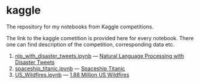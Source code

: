 # kaggle
The repository for my notebooks from Kaggle competitions.

The link to the kaggle cometition is provided here for every notebook. There one can find description of the competition, corresponding data etc.


1. [nlp_with_disaster_tweets.ipynb](https://github.com/nebaraka/kaggle/blob/main/NLP_disaster_tweets/nlp_with_disaster_tweets.ipynb) — [Natural Language Processing with Disaster Tweets](https://www.kaggle.com/competitions/nlp-getting-started)
2. [spaceship_titanic.ipynb](https://github.com/nebaraka/kaggle/blob/main/spaceship_titanic.ipynb) — [Spaceship Titanic](https://www.kaggle.com/competitions/spaceship-titanic)
3. [US_Wildfires.ipynb](https://github.com/nebaraka/kaggle/blob/main/US_Wildfires.ipynb) — [1.88 Million US Wildfires](https://www.kaggle.com/datasets/rtatman/188-million-us-wildfires)
